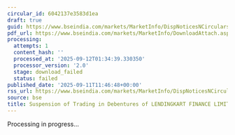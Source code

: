 ```yaml
---
circular_id: 6042137e3583d1ea
draft: true
guid: https://www.bseindia.com/markets/MarketInfo/DispNoticesNCirculars.aspx?Noticeid={3BBA4308-43D4-48CD-97BC-69B5D7622F0D}&noticeno=20250911-39&dt=09/11/2025&icount=39&totcount=91&flag=0
pdf_url: https://www.bseindia.com/markets/MarketInfo/DownloadAttach.aspx?id=20250911-39&attachedId=
processing:
  attempts: 1
  content_hash: ''
  processed_at: '2025-09-12T01:34:39.330350'
  processor_version: '2.0'
  stage: download_failed
  status: failed
published_date: '2025-09-11T11:46:48+00:00'
rss_url: https://www.bseindia.com/markets/MarketInfo/DispNoticesNCirculars.aspx?Noticeid={3BBA4308-43D4-48CD-97BC-69B5D7622F0D}&noticeno=20250911-39&dt=09/11/2025&icount=39&totcount=91&flag=0
source: bse
title: Suspension of Trading in Debentures of LENDINGKART FINANCE LIMITED
---
```


Processing in progress...